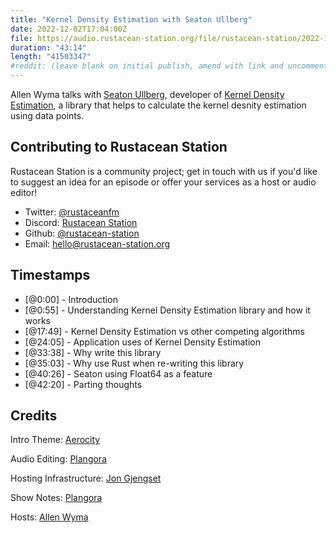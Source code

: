 ```yaml
---
title: "Kernel Density Estimation with Seaton Ullberg"
date: 2022-12-02T17:04:00Z
file: https://audio.rustacean-station.org/file/rustacean-station/2022-12-06-seaton-ullberg.mp3
duration: "43:14"
length: "41503347"
#reddit: (leave blank on initial publish, amend with link and uncomment this line after Reddit thread has been posted)
---
```

Allen Wyma talks with [Seaton Ullberg](https://github.com/seatonullberg), developer of [Kernel Density Estimation](https://github.com/seatonullberg/kernel-density-estimation), a library that helps to calculate the kernel desnity estimation using data points.

## Contributing to Rustacean Station

Rustacean Station is a community project; get in touch with us if you'd like to suggest an idea for an episode or offer your services as a host or audio editor!

- Twitter: [@rustaceanfm](https://twitter.com/rustaceanfm)
- Discord: [Rustacean Station](https://discord.gg/cHc3Gyc)
- Github: [@rustacean-station](https://github.com/rustacean-station/)
- Email: [hello@rustacean-station.org](mailto:hello@rustacean-station.org)

## Timestamps
- [@0:00] - Introduction
- [@0:55] - Understanding Kernel Density Estimation library and how it works
- [@17:49] - Kernel Density Estimation vs other competing algorithms
- [@24:05] - Application uses of Kernel Density Estimation
- [@33:38] - Why write this library
- [@35:03] - Why use Rust when re-writing this library
- [@40:26] - Seaton using Float64 as a feature
- [@42:20] - Parting thoughts

## Credits
Intro Theme: [Aerocity](https://twitter.com/AerocityMusic)

Audio Editing: [Plangora](https://twitter.com/plangora)

Hosting Infrastructure: [Jon Gjengset](https://twitter.com/jonhoo/)

Show Notes: [Plangora](https://twitter.com/plangora)

Hosts: [Allen Wyma](https://twitter.com/allenwyma)
